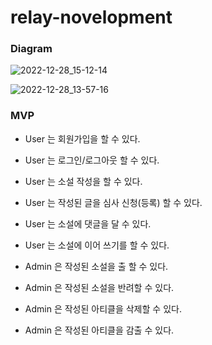 # relay-novelopment

### Diagram
![2022-12-28_15-12-14](https://user-images.githubusercontent.com/74708028/209768304-31e60de3-ca98-4b8f-b24d-1a1f2a3d5d91.jpeg)

![2022-12-28_13-57-16](https://user-images.githubusercontent.com/74708028/209768281-64c9fe5d-ef72-4d7c-a517-011b37f72a41.jpeg)


### MVP
- User 는 회원가입을 할 수 있다.
- User 는 로그인/로그아웃 할 수 있다.
- User 는 소설 작성을 할 수 있다.
- User 는 작성된 글을 심사 신청(등록) 할 수 있다.
- User 는 소설에 댓글을 달 수 있다.
- User 는 소설에 이어 쓰기를 할 수 있다.

- Admin 은 작성된 소설을 출 할 수 있다.
- Admin 은 작성된 소설을 반려할 수 있다.
- Admin 은 작성된 아티클을 삭제할 수 있다.
- Admin 은 작성된 아티클을 감출 수 있다.

